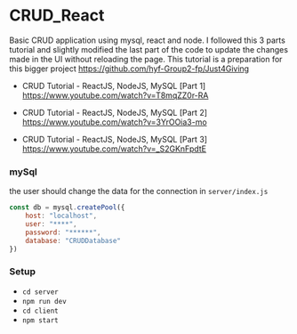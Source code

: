 # CRUD_React
Basic CRUD application using mysql, react and node. I followed this 3 parts tutorial and slightly modified the last part of the code to update the changes made in the UI without reloading the page.
This tutorial is a preparation for  this bigger project https://github.com/hyf-Group2-fp/Just4Giving
- CRUD Tutorial - ReactJS, NodeJS, MySQL [Part 1]
https://www.youtube.com/watch?v=T8mqZZ0r-RA

- CRUD Tutorial - ReactJS, NodeJS, MySQL [Part 2]
https://www.youtube.com/watch?v=3YrOOia3-mo

- CRUD Tutorial - ReactJS, NodeJS, MySQL [Part 3]
https://www.youtube.com/watch?v=_S2GKnFpdtE

### mySql
the user should change the data for the connection in `server/index.js`
```javascript
const db = mysql.createPool({
    host: "localhost",
    user: "****",
    password: "******",
    database: "CRUDDatabase"
})
```
### Setup
- `cd server`
- `npm run dev`
- `cd client`
- `npm start`

 
